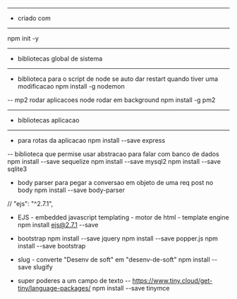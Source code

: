 --- ---------------------------------------------------
- criado com
--- ---------------------------------------------------
npm init -y

--- ---------------------------------------------------
- bibliotecas global de sistema
--- ---------------------------------------------------
- biblioteca para o script de node se auto dar restart quando tiver uma modificacao
 npm install -g nodemon 

-- mp2 rodar aplicacoes node rodar em background
npm install -g pm2 
 --- ---------------------------------------------------
 - bibliotecas aplicacao
 --- ---------------------------------------------------

- para rotas da aplicacao
npm install --save express

-- biblioteca que permise usar abstracao para falar com banco de dados
npm install --save sequelize
npm install --save mysql2
npm install --save sqlite3

- body parser para pegar a conversao em objeto de uma req post no body
npm install --save body-parser

// "ejs": "^2.7.1",
- EJS - embedded javascript templating -  motor de html - template engine
npm install ejs@2.7.1 --save

- bootstrap
npm install --save jquery
npm install --save popper.js
npm install --save bootstrap

- slug - converte "Desenv de soft" em "desenv-de-soft"
npm install --save slugify

- super poderes a um campo de texto
-- https://www.tiny.cloud/get-tiny/language-packages/
npm install --save tinymce





